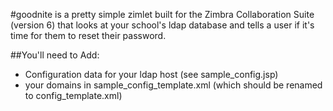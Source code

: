 #goodnite
is a pretty simple zimlet built for the Zimbra Collaboration Suite (version 6) that looks at your school's ldap database and tells a user if it's time for them to reset their password.

##You'll need to Add:
  * Configuration data for your ldap host (see sample_config.jsp)
  * your domains in sample_config_template.xml (which should be renamed to config_template.xml)
